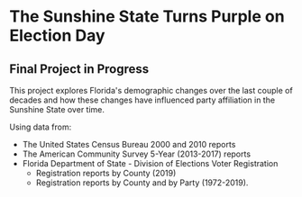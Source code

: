 # The Sunshine State Turns Purple on Election Day
## Final Project in Progress

This project explores Florida's demographic changes over the last couple of decades and how these changes have influenced party affiliation in the Sunshine State over time.

Using data from:

* The United States Census Bureau 2000 and 2010 reports
* The American Community Survey 5-Year (2013-2017) reports
* Florida Department of State - Division of Elections Voter Registration 
    * Registration reports by County (2019) 
    * Registration reports by County and by Party (1972-2019). 
